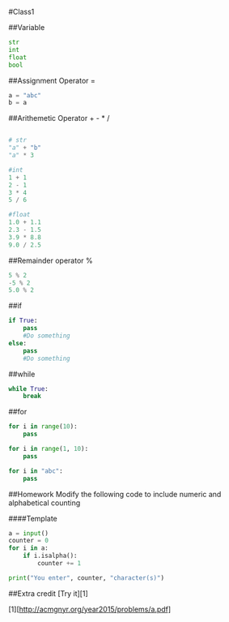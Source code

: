 #Class1

##Variable
```python
str
int
float
bool
```

##Assignment Operator =
```python
a = "abc"
b = a
```

##Arithemetic Operator + - * /
```python

# str
"a" + "b"
"a" * 3

#int
1 + 1
2 - 1
3 * 4
5 / 6

#float
1.0 + 1.1
2.3 - 1.5
3.9 * 8.8
9.0 / 2.5
```

##Remainder operator % 
```python
5 % 2
-5 % 2
5.0 % 2
```

##if
```python
if True:
	pass
	#Do something
else:
	pass
	#Do something
```

##while
```python
while True:
	break
```

##for
```python
for i in range(10):
	pass

for i in range(1, 10):
	pass

for i in "abc":
	pass
```

##Homework
Modify the following code to include numeric and alphabetical counting

####Template
```python
a = input()
counter = 0
for i in a:
	if i.isalpha():
		counter += 1

print("You enter", counter, "character(s)")
```
##Extra credit
[Try it][1]

[1][http://acmgnyr.org/year2015/problems/a.pdf]
